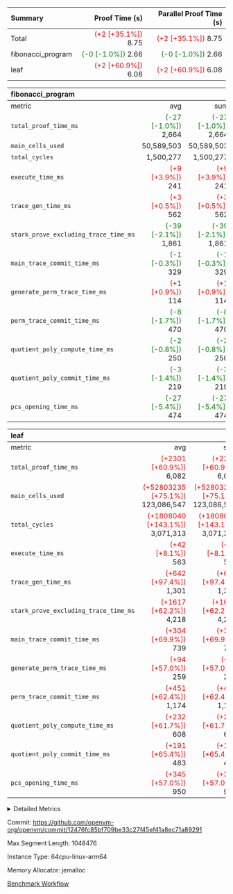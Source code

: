 | Summary | Proof Time (s) | Parallel Proof Time (s) |
|:---|---:|---:|
| Total | <span style='color: red'>(+2 [+35.1%])</span> 8.75 | <span style='color: red'>(+2 [+35.1%])</span> 8.75 |
| fibonacci_program | <span style='color: green'>(-0 [-1.0%])</span> 2.66 | <span style='color: green'>(-0 [-1.0%])</span> 2.66 |
| leaf | <span style='color: red'>(+2 [+60.9%])</span> 6.08 | <span style='color: red'>(+2 [+60.9%])</span> 6.08 |


| fibonacci_program |||||
|:---|---:|---:|---:|---:|
|metric|avg|sum|max|min|
| `total_proof_time_ms ` | <span style='color: green'>(-27 [-1.0%])</span> 2,664 | <span style='color: green'>(-27 [-1.0%])</span> 2,664 | <span style='color: green'>(-27 [-1.0%])</span> 2,664 | <span style='color: green'>(-27 [-1.0%])</span> 2,664 |
| `main_cells_used     ` |  50,589,503 |  50,589,503 |  50,589,503 |  50,589,503 |
| `total_cycles        ` |  1,500,277 |  1,500,277 |  1,500,277 |  1,500,277 |
| `execute_time_ms     ` | <span style='color: red'>(+9 [+3.9%])</span> 241 | <span style='color: red'>(+9 [+3.9%])</span> 241 | <span style='color: red'>(+9 [+3.9%])</span> 241 | <span style='color: red'>(+9 [+3.9%])</span> 241 |
| `trace_gen_time_ms   ` | <span style='color: red'>(+3 [+0.5%])</span> 562 | <span style='color: red'>(+3 [+0.5%])</span> 562 | <span style='color: red'>(+3 [+0.5%])</span> 562 | <span style='color: red'>(+3 [+0.5%])</span> 562 |
| `stark_prove_excluding_trace_time_ms` | <span style='color: green'>(-39 [-2.1%])</span> 1,861 | <span style='color: green'>(-39 [-2.1%])</span> 1,861 | <span style='color: green'>(-39 [-2.1%])</span> 1,861 | <span style='color: green'>(-39 [-2.1%])</span> 1,861 |
| `main_trace_commit_time_ms` | <span style='color: green'>(-1 [-0.3%])</span> 329 | <span style='color: green'>(-1 [-0.3%])</span> 329 | <span style='color: green'>(-1 [-0.3%])</span> 329 | <span style='color: green'>(-1 [-0.3%])</span> 329 |
| `generate_perm_trace_time_ms` | <span style='color: red'>(+1 [+0.9%])</span> 114 | <span style='color: red'>(+1 [+0.9%])</span> 114 | <span style='color: red'>(+1 [+0.9%])</span> 114 | <span style='color: red'>(+1 [+0.9%])</span> 114 |
| `perm_trace_commit_time_ms` | <span style='color: green'>(-8 [-1.7%])</span> 470 | <span style='color: green'>(-8 [-1.7%])</span> 470 | <span style='color: green'>(-8 [-1.7%])</span> 470 | <span style='color: green'>(-8 [-1.7%])</span> 470 |
| `quotient_poly_compute_time_ms` | <span style='color: green'>(-2 [-0.8%])</span> 250 | <span style='color: green'>(-2 [-0.8%])</span> 250 | <span style='color: green'>(-2 [-0.8%])</span> 250 | <span style='color: green'>(-2 [-0.8%])</span> 250 |
| `quotient_poly_commit_time_ms` | <span style='color: green'>(-3 [-1.4%])</span> 219 | <span style='color: green'>(-3 [-1.4%])</span> 219 | <span style='color: green'>(-3 [-1.4%])</span> 219 | <span style='color: green'>(-3 [-1.4%])</span> 219 |
| `pcs_opening_time_ms ` | <span style='color: green'>(-27 [-5.4%])</span> 474 | <span style='color: green'>(-27 [-5.4%])</span> 474 | <span style='color: green'>(-27 [-5.4%])</span> 474 | <span style='color: green'>(-27 [-5.4%])</span> 474 |

| leaf |||||
|:---|---:|---:|---:|---:|
|metric|avg|sum|max|min|
| `total_proof_time_ms ` | <span style='color: red'>(+2301 [+60.9%])</span> 6,082 | <span style='color: red'>(+2301 [+60.9%])</span> 6,082 | <span style='color: red'>(+2301 [+60.9%])</span> 6,082 | <span style='color: red'>(+2301 [+60.9%])</span> 6,082 |
| `main_cells_used     ` | <span style='color: red'>(+52803235 [+75.1%])</span> 123,086,547 | <span style='color: red'>(+52803235 [+75.1%])</span> 123,086,547 | <span style='color: red'>(+52803235 [+75.1%])</span> 123,086,547 | <span style='color: red'>(+52803235 [+75.1%])</span> 123,086,547 |
| `total_cycles        ` | <span style='color: red'>(+1808040 [+143.1%])</span> 3,071,313 | <span style='color: red'>(+1808040 [+143.1%])</span> 3,071,313 | <span style='color: red'>(+1808040 [+143.1%])</span> 3,071,313 | <span style='color: red'>(+1808040 [+143.1%])</span> 3,071,313 |
| `execute_time_ms     ` | <span style='color: red'>(+42 [+8.1%])</span> 563 | <span style='color: red'>(+42 [+8.1%])</span> 563 | <span style='color: red'>(+42 [+8.1%])</span> 563 | <span style='color: red'>(+42 [+8.1%])</span> 563 |
| `trace_gen_time_ms   ` | <span style='color: red'>(+642 [+97.4%])</span> 1,301 | <span style='color: red'>(+642 [+97.4%])</span> 1,301 | <span style='color: red'>(+642 [+97.4%])</span> 1,301 | <span style='color: red'>(+642 [+97.4%])</span> 1,301 |
| `stark_prove_excluding_trace_time_ms` | <span style='color: red'>(+1617 [+62.2%])</span> 4,218 | <span style='color: red'>(+1617 [+62.2%])</span> 4,218 | <span style='color: red'>(+1617 [+62.2%])</span> 4,218 | <span style='color: red'>(+1617 [+62.2%])</span> 4,218 |
| `main_trace_commit_time_ms` | <span style='color: red'>(+304 [+69.9%])</span> 739 | <span style='color: red'>(+304 [+69.9%])</span> 739 | <span style='color: red'>(+304 [+69.9%])</span> 739 | <span style='color: red'>(+304 [+69.9%])</span> 739 |
| `generate_perm_trace_time_ms` | <span style='color: red'>(+94 [+57.0%])</span> 259 | <span style='color: red'>(+94 [+57.0%])</span> 259 | <span style='color: red'>(+94 [+57.0%])</span> 259 | <span style='color: red'>(+94 [+57.0%])</span> 259 |
| `perm_trace_commit_time_ms` | <span style='color: red'>(+451 [+62.4%])</span> 1,174 | <span style='color: red'>(+451 [+62.4%])</span> 1,174 | <span style='color: red'>(+451 [+62.4%])</span> 1,174 | <span style='color: red'>(+451 [+62.4%])</span> 1,174 |
| `quotient_poly_compute_time_ms` | <span style='color: red'>(+232 [+61.7%])</span> 608 | <span style='color: red'>(+232 [+61.7%])</span> 608 | <span style='color: red'>(+232 [+61.7%])</span> 608 | <span style='color: red'>(+232 [+61.7%])</span> 608 |
| `quotient_poly_commit_time_ms` | <span style='color: red'>(+191 [+65.4%])</span> 483 | <span style='color: red'>(+191 [+65.4%])</span> 483 | <span style='color: red'>(+191 [+65.4%])</span> 483 | <span style='color: red'>(+191 [+65.4%])</span> 483 |
| `pcs_opening_time_ms ` | <span style='color: red'>(+345 [+57.0%])</span> 950 | <span style='color: red'>(+345 [+57.0%])</span> 950 | <span style='color: red'>(+345 [+57.0%])</span> 950 | <span style='color: red'>(+345 [+57.0%])</span> 950 |



<details>
<summary>Detailed Metrics</summary>

| group | num_segments | keygen_time_ms | commit_exe_time_ms |
| --- | --- | --- | --- |
| fibonacci_program | 1 | 255 | 5 | 

| group | air_name | quotient_deg | interactions | constraints |
| --- | --- | --- | --- | --- |
| fibonacci_program | AccessAdapterAir<16> | 2 | 5 | 12 | 
| fibonacci_program | AccessAdapterAir<2> | 2 | 5 | 12 | 
| fibonacci_program | AccessAdapterAir<32> | 2 | 5 | 12 | 
| fibonacci_program | AccessAdapterAir<4> | 2 | 5 | 12 | 
| fibonacci_program | AccessAdapterAir<8> | 2 | 5 | 12 | 
| fibonacci_program | BitwiseOperationLookupAir<8> | 2 | 2 | 4 | 
| fibonacci_program | MemoryMerkleAir<8> | 2 | 4 | 39 | 
| fibonacci_program | PersistentBoundaryAir<8> | 2 | 3 | 7 | 
| fibonacci_program | PhantomAir | 2 | 3 | 5 | 
| fibonacci_program | Poseidon2PeripheryAir<BabyBearParameters>, 1> | 2 | 1 | 286 | 
| fibonacci_program | ProgramAir | 1 | 1 | 4 | 
| fibonacci_program | RangeTupleCheckerAir<2> | 1 | 1 | 4 | 
| fibonacci_program | Rv32HintStoreAir | 2 | 18 | 28 | 
| fibonacci_program | VariableRangeCheckerAir | 1 | 1 | 4 | 
| fibonacci_program | VmAirWrapper<Rv32BaseAluAdapterAir, BaseAluCoreAir<4, 8> | 2 | 20 | 37 | 
| fibonacci_program | VmAirWrapper<Rv32BaseAluAdapterAir, LessThanCoreAir<4, 8> | 2 | 18 | 40 | 
| fibonacci_program | VmAirWrapper<Rv32BaseAluAdapterAir, ShiftCoreAir<4, 8> | 2 | 24 | 91 | 
| fibonacci_program | VmAirWrapper<Rv32BranchAdapterAir, BranchEqualCoreAir<4> | 2 | 11 | 20 | 
| fibonacci_program | VmAirWrapper<Rv32BranchAdapterAir, BranchLessThanCoreAir<4, 8> | 2 | 13 | 35 | 
| fibonacci_program | VmAirWrapper<Rv32CondRdWriteAdapterAir, Rv32JalLuiCoreAir> | 2 | 10 | 18 | 
| fibonacci_program | VmAirWrapper<Rv32JalrAdapterAir, Rv32JalrCoreAir> | 2 | 16 | 20 | 
| fibonacci_program | VmAirWrapper<Rv32LoadStoreAdapterAir, LoadSignExtendCoreAir<4, 8> | 2 | 18 | 33 | 
| fibonacci_program | VmAirWrapper<Rv32LoadStoreAdapterAir, LoadStoreCoreAir<4> | 2 | 17 | 40 | 
| fibonacci_program | VmAirWrapper<Rv32MultAdapterAir, DivRemCoreAir<4, 8> | 2 | 25 | 84 | 
| fibonacci_program | VmAirWrapper<Rv32MultAdapterAir, MulHCoreAir<4, 8> | 2 | 24 | 31 | 
| fibonacci_program | VmAirWrapper<Rv32MultAdapterAir, MultiplicationCoreAir<4, 8> | 2 | 19 | 19 | 
| fibonacci_program | VmAirWrapper<Rv32RdWriteAdapterAir, Rv32AuipcCoreAir> | 2 | 12 | 14 | 
| fibonacci_program | VmConnectorAir | 2 | 5 | 11 | 
| leaf | AccessAdapterAir<2> | 2 | 5 | 12 | 
| leaf | AccessAdapterAir<4> | 2 | 5 | 12 | 
| leaf | AccessAdapterAir<8> | 2 | 5 | 12 | 
| leaf | FriReducedOpeningAir | 2 | 39 | 71 | 
| leaf | JalRangeCheckAir | 2 | 9 | 14 | 
| leaf | NativePoseidon2Air<BabyBearParameters>, 1> | 2 | 136 | 572 | 
| leaf | PhantomAir | 2 | 3 | 5 | 
| leaf | ProgramAir | 1 | 1 | 4 | 
| leaf | VariableRangeCheckerAir | 1 | 1 | 4 | 
| leaf | VmAirWrapper<AluNativeAdapterAir, FieldArithmeticCoreAir> | 2 | 15 | 27 | 
| leaf | VmAirWrapper<BranchNativeAdapterAir, BranchEqualCoreAir<1> | 2 | 11 | 25 | 
| leaf | VmAirWrapper<NativeAdapterAir<2, 0>, PublicValuesCoreAir> | 2 | 11 | 30 | 
| leaf | VmAirWrapper<NativeLoadStoreAdapterAir<1>, NativeLoadStoreCoreAir<1> | 2 | 15 | 20 | 
| leaf | VmAirWrapper<NativeLoadStoreAdapterAir<4>, NativeLoadStoreCoreAir<4> | 2 | 15 | 20 | 
| leaf | VmAirWrapper<NativeVectorizedAdapterAir<4>, FieldExtensionCoreAir> | 2 | 15 | 27 | 
| leaf | VmConnectorAir | 2 | 5 | 11 | 
| leaf | VolatileBoundaryAir | 2 | 7 | 19 | 

| group | air_name | idx | rows | prep_cols | perm_cols | main_cols | cells |
| --- | --- | --- | --- | --- | --- | --- | --- |
| leaf | AccessAdapterAir<2> | 0 | 1,048,576 |  | 16 | 11 | 28,311,552 | 
| leaf | AccessAdapterAir<4> | 0 | 524,288 |  | 16 | 13 | 15,204,352 | 
| leaf | AccessAdapterAir<8> | 0 | 4,096 |  | 16 | 17 | 135,168 | 
| leaf | FriReducedOpeningAir | 0 | 524,288 |  | 84 | 27 | 58,195,968 | 
| leaf | JalRangeCheckAir | 0 | 131,072 |  | 28 | 12 | 5,242,880 | 
| leaf | NativePoseidon2Air<BabyBearParameters>, 1> | 0 | 65,536 |  | 312 | 398 | 46,530,560 | 
| leaf | PhantomAir | 0 | 16,384 |  | 12 | 6 | 294,912 | 
| leaf | ProgramAir | 0 | 131,072 |  | 8 | 10 | 2,359,296 | 
| leaf | VariableRangeCheckerAir | 0 | 262,144 | 2 | 8 | 1 | 2,359,296 | 
| leaf | VmAirWrapper<AluNativeAdapterAir, FieldArithmeticCoreAir> | 0 | 2,097,152 |  | 36 | 29 | 136,314,880 | 
| leaf | VmAirWrapper<BranchNativeAdapterAir, BranchEqualCoreAir<1> | 0 | 524,288 |  | 28 | 23 | 26,738,688 | 
| leaf | VmAirWrapper<NativeAdapterAir<2, 0>, PublicValuesCoreAir> | 0 | 64 |  | 28 | 27 | 3,520 | 
| leaf | VmAirWrapper<NativeLoadStoreAdapterAir<1>, NativeLoadStoreCoreAir<1> | 0 | 524,288 |  | 40 | 21 | 31,981,568 | 
| leaf | VmAirWrapper<NativeLoadStoreAdapterAir<4>, NativeLoadStoreCoreAir<4> | 0 | 131,072 |  | 40 | 27 | 8,781,824 | 
| leaf | VmAirWrapper<NativeVectorizedAdapterAir<4>, FieldExtensionCoreAir> | 0 | 524,288 |  | 36 | 38 | 38,797,312 | 
| leaf | VmConnectorAir | 0 | 2 | 1 | 16 | 5 | 42 | 
| leaf | VolatileBoundaryAir | 0 | 262,144 |  | 20 | 12 | 8,388,608 | 

| group | air_name | segment | rows | prep_cols | perm_cols | main_cols | cells |
| --- | --- | --- | --- | --- | --- | --- | --- |
| fibonacci_program | AccessAdapterAir<8> | 0 | 128 |  | 16 | 17 | 4,224 | 
| fibonacci_program | BitwiseOperationLookupAir<8> | 0 | 65,536 | 3 | 8 | 2 | 655,360 | 
| fibonacci_program | MemoryMerkleAir<8> | 0 | 512 |  | 16 | 32 | 24,576 | 
| fibonacci_program | PersistentBoundaryAir<8> | 0 | 128 |  | 12 | 20 | 4,096 | 
| fibonacci_program | PhantomAir | 0 | 1 |  | 12 | 6 | 18 | 
| fibonacci_program | Poseidon2PeripheryAir<BabyBearParameters>, 1> | 0 | 256 |  | 8 | 300 | 78,848 | 
| fibonacci_program | ProgramAir | 0 | 8,192 |  | 8 | 10 | 147,456 | 
| fibonacci_program | RangeTupleCheckerAir<2> | 0 | 524,288 | 2 | 8 | 1 | 4,718,592 | 
| fibonacci_program | Rv32HintStoreAir | 0 | 4 |  | 44 | 32 | 304 | 
| fibonacci_program | VariableRangeCheckerAir | 0 | 262,144 | 2 | 8 | 1 | 2,359,296 | 
| fibonacci_program | VmAirWrapper<Rv32BaseAluAdapterAir, BaseAluCoreAir<4, 8> | 0 | 1,048,576 |  | 52 | 36 | 92,274,688 | 
| fibonacci_program | VmAirWrapper<Rv32BaseAluAdapterAir, LessThanCoreAir<4, 8> | 0 | 524,288 |  | 40 | 37 | 40,370,176 | 
| fibonacci_program | VmAirWrapper<Rv32BranchAdapterAir, BranchEqualCoreAir<4> | 0 | 262,144 |  | 28 | 26 | 14,155,776 | 
| fibonacci_program | VmAirWrapper<Rv32BranchAdapterAir, BranchLessThanCoreAir<4, 8> | 0 | 8 |  | 32 | 32 | 512 | 
| fibonacci_program | VmAirWrapper<Rv32CondRdWriteAdapterAir, Rv32JalLuiCoreAir> | 0 | 131,072 |  | 28 | 18 | 6,029,312 | 
| fibonacci_program | VmAirWrapper<Rv32JalrAdapterAir, Rv32JalrCoreAir> | 0 | 32 |  | 36 | 28 | 2,048 | 
| fibonacci_program | VmAirWrapper<Rv32LoadStoreAdapterAir, LoadStoreCoreAir<4> | 0 | 128 |  | 52 | 41 | 11,904 | 
| fibonacci_program | VmAirWrapper<Rv32RdWriteAdapterAir, Rv32AuipcCoreAir> | 0 | 16 |  | 28 | 20 | 768 | 
| fibonacci_program | VmConnectorAir | 0 | 2 | 1 | 16 | 5 | 42 | 

| group | idx | trace_gen_time_ms | total_proof_time_ms | total_cycles | total_cells | stark_prove_excluding_trace_time_ms | quotient_poly_compute_time_ms | quotient_poly_commit_time_ms | perm_trace_commit_time_ms | pcs_opening_time_ms | main_trace_commit_time_ms | main_cells_used | generate_perm_trace_time_ms | execute_time_ms |
| --- | --- | --- | --- | --- | --- | --- | --- | --- | --- | --- | --- | --- | --- | --- |
| leaf | 0 | 1,301 | 6,082 | 3,071,313 | 409,640,426 | 4,218 | 608 | 483 | 1,174 | 950 | 739 | 123,086,547 | 259 | 563 | 

| group | idx | trace_height_constraint | weighted_sum | threshold |
| --- | --- | --- | --- | --- |
| leaf | 0 | 0 | 9,207,940 | 2,013,265,921 | 
| leaf | 0 | 1 | 40,907,008 | 2,013,265,921 | 
| leaf | 0 | 2 | 4,603,970 | 2,013,265,921 | 
| leaf | 0 | 3 | 40,378,628 | 2,013,265,921 | 
| leaf | 0 | 4 | 131,072 | 2,013,265,921 | 
| leaf | 0 | 5 | 95,621,834 | 2,013,265,921 | 

| group | segment | trace_gen_time_ms | total_proof_time_ms | total_cycles | total_cells | stark_prove_excluding_trace_time_ms | quotient_poly_compute_time_ms | quotient_poly_commit_time_ms | perm_trace_commit_time_ms | pcs_opening_time_ms | main_trace_commit_time_ms | main_cells_used | generate_perm_trace_time_ms | execute_time_ms |
| --- | --- | --- | --- | --- | --- | --- | --- | --- | --- | --- | --- | --- | --- | --- |
| fibonacci_program | 0 | 562 | 2,664 | 1,500,277 | 160,837,996 | 1,861 | 250 | 219 | 470 | 474 | 329 | 50,589,503 | 114 | 241 | 

| group | segment | trace_height_constraint | weighted_sum | threshold |
| --- | --- | --- | --- | --- |
| fibonacci_program | 0 | 0 | 3,932,542 | 2,013,265,921 | 
| fibonacci_program | 0 | 1 | 10,749,400 | 2,013,265,921 | 
| fibonacci_program | 0 | 2 | 1,966,271 | 2,013,265,921 | 
| fibonacci_program | 0 | 3 | 10,749,532 | 2,013,265,921 | 
| fibonacci_program | 0 | 4 | 1,664 | 2,013,265,921 | 
| fibonacci_program | 0 | 5 | 640 | 2,013,265,921 | 
| fibonacci_program | 0 | 6 | 7,209,100 | 2,013,265,921 | 
| fibonacci_program | 0 | 7 |  | 2,013,265,921 | 
| fibonacci_program | 0 | 8 | 35,535,101 | 2,013,265,921 | 

</details>


Commit: https://github.com/openvm-org/openvm/commit/12476fc85bf709be33c27f45ef41a8ec71a89291

Max Segment Length: 1048476

Instance Type: 64cpu-linux-arm64

Memory Allocator: jemalloc

[Benchmark Workflow](https://github.com/openvm-org/openvm/actions/runs/14389698922)
